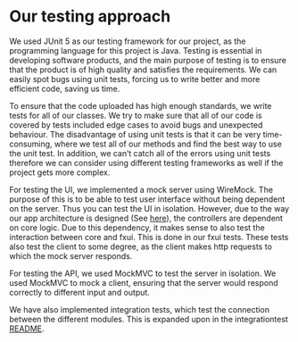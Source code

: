 # Our testing approach
We used JUnit 5 as our testing framework for our project, as the programming language for this project is Java. Testing is essential in developing software products, and the main purpose of testing is to ensure that the product is of high quality and satisfies the requirements. We can easily spot bugs using unit tests, forcing us to write better and more efficient code, saving us time. 

To ensure that the code uploaded has high enough standards, we write tests for all of our classes. We try to make sure that all of our code is covered by tests included edge cases to avoid bugs and unexpected behaviour. The disadvantage of using unit tests is that it can be very time-consuming, where we test all of our methods and find the best way to use the unit test. In addition, we can’t catch all of the errors using unit tests therefore we can consider using different testing frameworks as well if the project gets more complex.

For testing the UI, we implemented a mock server using WireMock. The purpose of this is to be able to test user interface without being dependent on the server. Thus you can test the UI in isolation. However, due to the way our app architecture is designed (See [here](../../travelu/fxui/Arc-Comment.md)), the controllers are dependent on core logic. Due to this dependency, it makes sense to also test the interaction between core and fxui. This is done in our fxui tests. These tests also test the client to some degree, as the client makes http requests to which the mock server responds.

For testing the API, we used MockMVC to test the server in isolation. We used MockMVC to mock a client, ensuring that the server would respond correctly to different input and output.

We have also implemented integration tests, which test the connection between the different modules. This is expanded upon in the integrationtest [README](../../travelu/integrationtests/README.md).
